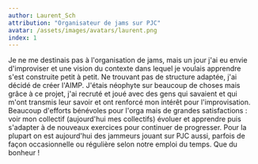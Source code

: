 ```yaml
---
author: Laurent_Sch
attribution: "Organisateur de jams sur PJC"
avatar: /assets/images/avatars/laurent.png
index: 1
---
```

Je ne me destinais pas à l'organisation de jams, mais un jour j'ai eu envie d'improviser et une vision du contexte dans lequel je voulais apprendre s'est construite petit à petit. Ne trouvant pas de structure adaptée, j'ai décidé de créer l'AIMP. J'étais néophyte sur beaucoup de choses mais grâce à ce projet, j'ai recruté et joué avec des gens qui savaient et qui m'ont transmis leur savoir et ont renforcé mon intérêt pour l'improvisation. Beaucoup d'efforts bénévoles pour l'orga mais de grandes satisfactions : voir mon collectif (aujourd'hui mes collectifs) évoluer et apprendre puis s'adapter à de nouveaux exercices pour continuer de progresser. Pour la plupart on est aujourd'hui des jammeurs jouant sur PJC aussi, parfois de façon occasionnelle ou régulière selon notre emploi du temps. Que du bonheur !
